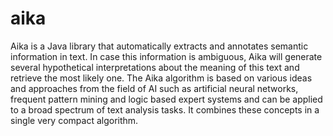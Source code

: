 # aika

Aika is a Java library that automatically extracts and annotates semantic information in text. 
In case this information is ambiguous, Aika will generate several hypothetical interpretations 
about the meaning of this text and retrieve the most likely one. The Aika algorithm is based 
on various ideas and approaches from the field of AI such as artificial neural networks, 
frequent pattern mining and logic based expert systems and can be applied to a broad spectrum 
of text analysis tasks. It combines these concepts in a single very compact algorithm. 

